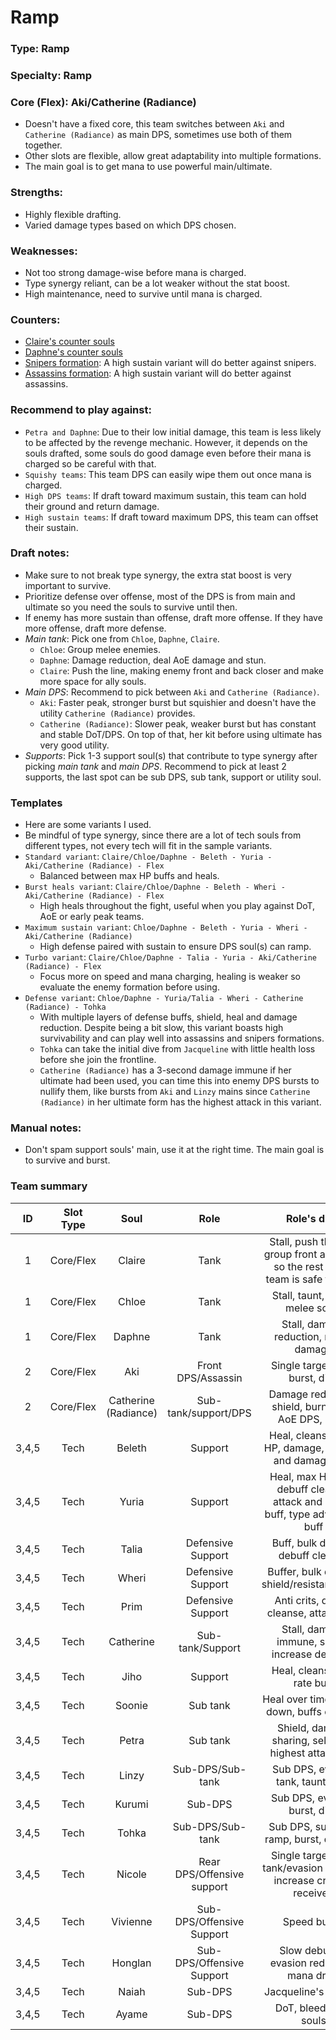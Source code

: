# Ramp

### Type: Ramp

### Specialty: Ramp

### Core (Flex): Aki/Catherine (Radiance)
- Doesn't have a fixed core, this team switches between `Aki` and `Catherine (Radiance)` as main DPS, sometimes use both of them together.
- Other slots are flexible, allow great adaptability into multiple formations.
- The main goal is to get mana to use powerful main/ultimate.

### Strengths:
- Highly flexible drafting.
- Varied damage types based on which DPS chosen.

### Weaknesses:
- Not too strong damage-wise before mana is charged.
- Type synergy reliant, can be a lot weaker without the stat boost.
- High maintenance, need to survive until mana is charged.

### Counters:
- [Claire's counter souls](../counters/souls/claire.md)
- [Daphne's counter souls](../counters/souls/daphne.md)
- [Snipers formation](../counters/formations/snipers.md): A high sustain variant will do better against snipers.
- [Assassins formation](../counters/formations/assassins.md): A high sustain variant will do better against assassins.

### Recommend to play against:
- `Petra and Daphne`: Due to their low initial damage, this team is less likely to be affected by the revenge mechanic. However, it depends on the souls drafted, some souls do good damage even before their mana is charged so be careful with that.
- `Squishy teams`: This team DPS can easily wipe them out once mana is charged.
- `High DPS teams`: If draft toward maximum sustain, this team can hold their ground and return damage.
- `High sustain teams`: If draft toward maximum DPS, this team can offset their sustain.

### Draft notes:
- Make sure to not break type synergy, the extra stat boost is very important to survive.
- Prioritize defense over offense, most of the DPS is from main and ultimate so you need the souls to survive until then.
- If enemy has more sustain than offense, draft more offense. If they have more offense, draft more defense.
- *Main tank*: Pick one from `Chloe`, `Daphne`, `Claire`.
    - `Chloe`: Group melee enemies.
    - `Daphne`: Damage reduction, deal AoE damage and stun.
    - `Claire`: Push the line, making enemy front and back closer and make more space for ally souls.
- *Main DPS*: Recommend to pick between `Aki` and `Catherine (Radiance)`.
    - `Aki`: Faster peak, stronger burst but squishier and doesn't have the utility `Catherine (Radiance)` provides.
    - `Catherine (Radiance)`: Slower peak, weaker burst but has constant and stable DoT/DPS. On top of that, her kit before using ultimate has very good utility.
- *Supports*: Pick 1-3 support soul(s) that contribute to type synergy after picking *main tank* and *main DPS*. Recommend to pick at least 2 supports, the last spot can be sub DPS, sub tank, support or utility soul.

### Templates
- Here are some variants I used.
- Be mindful of type synergy, since there are a lot of tech souls from different types, not every tech will fit in the sample variants.
- `Standard variant`: `Claire/Chloe/Daphne - Beleth - Yuria - Aki/Catherine (Radiance) - Flex`
    - Balanced between max HP buffs and heals.
- `Burst heals variant`: `Claire/Chloe/Daphne - Beleth - Wheri - Aki/Catherine (Radiance) - Flex`
    - High heals throughout the fight, useful when you play against DoT, AoE or early peak teams.
- `Maximum sustain variant`: `Chloe/Daphne - Beleth - Yuria - Wheri - Aki/Catherine (Radiance)`
    - High defense paired with sustain to ensure DPS soul(s) can ramp.
- `Turbo variant`: `Claire/Chloe/Daphne - Talia - Yuria - Aki/Catherine (Radiance) - Flex`
    - Focus more on speed and mana charging, healing is weaker so evaluate the enemy formation before using.
- `Defense variant`: `Chloe/Daphne - Yuria/Talia - Wheri - Catherine (Radiance) - Tohka`
    - With multiple layers of defense buffs, shield, heal and damage reduction. Despite being a bit slow, this variant boasts high survivability and can play well into assassins and snipers formations. 
    - `Tohka` can take the initial dive from `Jacqueline` with little health loss before she join the frontline. 
    - `Catherine (Radiance)` has a 3-second damage immune if her ultimate had been used, you can time this into enemy DPS bursts to nullify them, like bursts from `Aki` and `Linzy` mains since `Catherine (Radiance)` in her ultimate form has the highest attack in this variant.

### Manual notes:
- Don't spam support souls' main, use it at the right time. The main goal is to survive and burst.

### Team summary
|ID|Slot Type|Soul|Role|Role's duty|
|:---:|:---:|:---:|:---:|:---:|
|1|Core/Flex|Claire|Tank|Stall, push the line, group front and back so the rest of the team is safe to ramp|
|1|Core/Flex|Chloe|Tank|Stall, taunt, group melee souls|
|1|Core/Flex|Daphne|Tank|Stall, damage reduction, return damage|
|2|Core/Flex|Aki|Front DPS/Assassin|Single target DPS, burst, dive|
|2|Core/Flex|Catherine (Radiance)|Sub-tank/support/DPS|Damage reduction, shield, burn, DPS, AoE DPS, burst|
|3,4,5|Tech|Beleth|Support|Heal, cleanse, max HP, damage, crit rate and damage buff|
|3,4,5|Tech|Yuria|Support|Heal, max HP buff, debuff cleanse, attack and speed buff, type advantage buff|
|3,4,5|Tech|Talia|Defensive Support|Buff, bulk doping, debuff cleanse|
|3,4,5|Tech|Wheri|Defensive Support|Buffer, bulk doping, shield/resistance/heal|
|3,4,5|Tech|Prim|Defensive Support|Anti crits, debuff cleanse, attack buff|
|3,4,5|Tech|Catherine|Sub-tank/Support|Stall, damage immune, shield, increase def, heal|
|3,4,5|Tech|Jiho|Support|Heal, cleanse, crit rate buff|
|3,4,5|Tech|Soonie|Sub tank|Heal over time, attack down, buffs cleanse|
|3,4,5|Tech|Petra|Sub tank|Shield, damage sharing, self heal, highest attack bait|
|3,4,5|Tech|Linzy|Sub-DPS/Sub-tank|Sub DPS, evasive tank, taunt, dive|
|3,4,5|Tech|Kurumi|Sub-DPS|Sub DPS, evasive, burst, dive|
|3,4,5|Tech|Tohka|Sub-DPS/Sub-tank|Sub DPS, sub tank, ramp, burst, defense|
|3,4,5|Tech|Nicole|Rear DPS/Offensive support|Single target DPS, tank/evasion counter, increase crit rate received|
|3,4,5|Tech|Vivienne|Sub-DPS/Offensive Support|Speed buffer|
|3,4,5|Tech|Honglan|Sub-DPS/Offensive Support|Slow debuffer, evasion reduction, mana drain|
|3,4,5|Tech|Naiah|Sub-DPS|Jacqueline's counter|
|3,4,5|Tech|Ayame|Sub-DPS|DoT, bleed, bind souls|